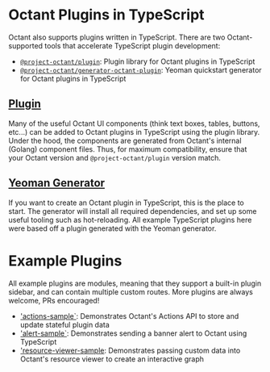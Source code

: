 # Octant Plugins in TypeScript

Octant also supports plugins written in TypeScript. There are two Octant-supported tools that accelerate TypeScript plugin development:

* [`@project-octant/plugin`](https://github.com/vmware-tanzu/plugin-library-for-octant/tree/main/plugin): Plugin library for Octant plugins in TypeScript
* [`@project-octant/generator-octant-plugin`](https://github.com/vmware-tanzu/plugin-library-for-octant/tree/main/yeoman-generator): Yeoman quickstart generator for Octant plugins in TypeScript

## [Plugin](https://github.com/vmware-tanzu/plugin-library-for-octant/tree/main/plugin)

Many of the useful Octant UI components (think text boxes, tables, buttons, etc...) can be added to Octant plugins in TypeScript using the plugin library. Under the hood, the components are generated from Octant's internal (Golang) component files. Thus, for maximum compatibility, ensure that your Octant version and `@project-octant/plugin` version match.

## [Yeoman Generator](https://github.com/vmware-tanzu/plugin-library-for-octant/tree/main/yeoman-generator)

If you want to create an Octant plugin in TypeScript, this is the place to start. The generator will install all required dependencies, and set up some useful tooling such as hot-reloading. All example TypeScript plugins here were based off a plugin generated with the Yeoman generator.

# Example Plugins

All example plugins are modules, meaning that they support a built-in plugin sidebar, and can contain multiple custom routes. More plugins are always welcome, PRs encouraged! 

* ['actions-sample`](https://github.com/vmware-tanzu/octant-example-plugins/tree/master/typescript/actions-sample): Demonstrates Octant's Actions API to store and update stateful plugin data
* ['alert-sample`](https://github.com/vmware-tanzu/octant-example-plugins/tree/master/typescript/alert-sample): Demonstrates sending a banner alert to Octant using TypeScript
* ['resource-viewer-sample](https://github.com/vmware-tanzu/octant-example-plugins/tree/master/typescript/resource-viewer-sample): Demonstrates passing custom data into Octant's resource viewer to create an interactive graph